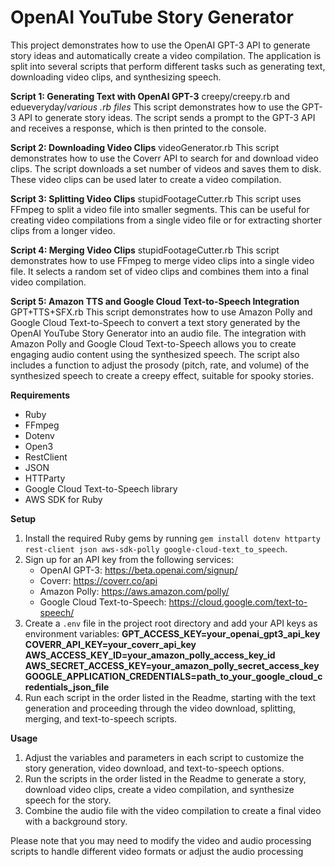 OpenAI YouTube Story Generator
==============================

This project demonstrates how to use the OpenAI GPT-3 API to generate story ideas and automatically create a video compilation. The application is split into several scripts that perform different tasks such as generating text, downloading video clips, and synthesizing speech.

**Script 1: Generating Text with OpenAI GPT-3** creepy/creepy.rb and edueveryday/*various .rb files*
This script demonstrates how to use the GPT-3 API to generate story ideas. The script sends a prompt to the GPT-3 API and receives a response, which is then printed to the console.

**Script 2: Downloading Video Clips** videoGenerator.rb
This script demonstrates how to use the Coverr API to search for and download video clips. The script downloads a set number of videos and saves them to disk. These video clips can be used later to create a video compilation.

**Script 3: Splitting Video Clips** stupidFootageCutter.rb
This script uses FFmpeg to split a video file into smaller segments. This can be useful for creating video compilations from a single video file or for extracting shorter clips from a longer video.

**Script 4: Merging Video Clips** stupidFootageCutter.rb
This script demonstrates how to use FFmpeg to merge video clips into a single video file. It selects a random set of video clips and combines them into a final video compilation.

**Script 5: Amazon TTS and Google Cloud Text-to-Speech Integration** GPT+TTS+SFX.rb
This script demonstrates how to use Amazon Polly and Google Cloud Text-to-Speech to convert a text story generated by the OpenAI YouTube Story Generator into an audio file. The integration with Amazon Polly and Google Cloud Text-to-Speech allows you to create engaging audio content using the synthesized speech. The script also includes a function to adjust the prosody (pitch, rate, and volume) of the synthesized speech to create a creepy effect, suitable for spooky stories.

**Requirements**
- Ruby
- FFmpeg
- Dotenv
- Open3
- RestClient
- JSON
- HTTParty
- Google Cloud Text-to-Speech library
- AWS SDK for Ruby

**Setup**
1. Install the required Ruby gems by running `gem install dotenv httparty rest-client json aws-sdk-polly google-cloud-text_to_speech`.
2. Sign up for an API key from the following services:
   - OpenAI GPT-3: https://beta.openai.com/signup/
   - Coverr: https://coverr.co/api
   - Amazon Polly: https://aws.amazon.com/polly/
   - Google Cloud Text-to-Speech: https://cloud.google.com/text-to-speech/
3. Create a `.env` file in the project root directory and add your API keys as environment variables:
**GPT_ACCESS_KEY=your_openai_gpt3_api_key
COVERR_API_KEY=your_coverr_api_key
AWS_ACCESS_KEY_ID=your_amazon_polly_access_key_id
AWS_SECRET_ACCESS_KEY=your_amazon_polly_secret_access_key
GOOGLE_APPLICATION_CREDENTIALS=path_to_your_google_cloud_credentials_json_file**
4. Run each script in the order listed in the Readme, starting with the text generation and proceeding through the video download, splitting, merging, and text-to-speech scripts.

**Usage**
1. Adjust the variables and parameters in each script to customize the story generation, video download, and text-to-speech options.
2. Run the scripts in the order listed in the Readme to generate a story, download video clips, create a video compilation, and synthesize speech for the story.
3. Combine the audio file with the video compilation to create a final video with a background story.

Please note that you may need to modify the video and audio processing scripts to handle different video formats or adjust the audio processing
